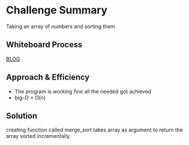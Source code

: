 # Challenge Summary
Taking an array of numbers and sorting them

## Whiteboard Process
[BLOG](./BLOG.md)

## Approach & Efficiency
- The program is working fine all the needed got achieved  
- big-O = O(n)

## Solution
creating function called merge_sort takes array as argument to return the array sorted incrementally.
